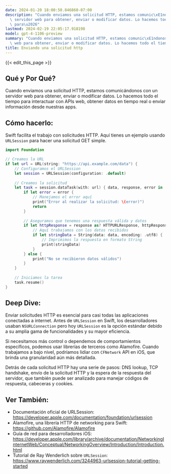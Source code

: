 ```yaml
---
date: 2024-01-20 18:00:50.846860-07:00
description: "Cuando enviamos una solicitud HTTP, estamos comunic\xE1ndonos con un\
  \ servidor web para obtener, enviar o modificar datos. Lo hacemos todo el tiempo\
  \ para\u2026"
lastmod: 2024-02-19 22:05:17.918198
model: gpt-4-1106-preview
summary: "Cuando enviamos una solicitud HTTP, estamos comunic\xE1ndonos con un servidor\
  \ web para obtener, enviar o modificar datos. Lo hacemos todo el tiempo para\u2026"
title: Enviando una solicitud http
---
```


{{< edit_this_page >}}

## Qué y Por Qué?

Cuando enviamos una solicitud HTTP, estamos comunicándonos con un servidor web para obtener, enviar o modificar datos. Lo hacemos todo el tiempo para interactuar con APIs web, obtener datos en tiempo real o enviar información desde nuestras apps.

## Cómo hacerlo:

Swift facilita el trabajo con solicitudes HTTP. Aquí tienes un ejemplo usando `URLSession` para hacer una solicitud GET simple.

```Swift
import Foundation

// Creamos la URL
if let url = URL(string: "https://api.example.com/data") {
    // Configuramos el URLSession
    let session = URLSession(configuration: .default)
    
    // Creamos la solicitud
    let task = session.dataTask(with: url) { data, response, error in
        if let error = error {
            // Manejamos el error aquí
            print("Error al realizar la solicitud: \(error)")
            return
        }
        
        // Aseguramos que tenemos una respuesta válida y datos
        if let httpResponse = response as? HTTPURLResponse, httpResponse.statusCode == 200, let data = data {
            // Aquí trabajamos con los datos recibidos
            if let stringData = String(data: data, encoding: .utf8) {
                // Imprimimos la respuesta en formato String
                print(stringData)
            }
        } else {
            print("No se recibieron datos válidos")
        }
    }
    
    // Iniciamos la tarea
    task.resume()
}
```

## Deep Dive:

Enviar solicitudes HTTP es esencial para casi todas las aplicaciones conectadas a internet. Antes de `URLSession` en Swift, los desarrolladores usaban `NSURLConnection` pero hoy `URLSession` es la opción estándar debido a su amplia gama de funcionalidades y su mayor eficiencia.

Si necesitamos más control o dependemos de comportamientos específicos, podemos usar librerías de terceros como Alamofire. Cuando trabajamos a bajo nivel, podríamos lidiar con `CFNetwork` API en iOS, que brinda una granularidad aún más detallada.

Detrás de cada solicitud HTTP hay una serie de pasos: DNS lookup, TCP handshake, envío de la solicitud HTTP y la espera de la respuesta del servidor, que también puede ser analizado para manejar códigos de respuesta, cabeceras y cookies.

## Ver También:

- Documentación oficial de URLSession: https://developer.apple.com/documentation/foundation/urlsession
- Alamofire, una librería HTTP de networking para Swift: https://github.com/Alamofire/Alamofire
- Guía de red para desarrolladores iOS: https://developer.apple.com/library/archive/documentation/NetworkingInternetWeb/Conceptual/NetworkingOverview/Introduction/Introduction.html
- Tutorial de Ray Wenderlich sobre `URLSession`: https://www.raywenderlich.com/3244963-urlsession-tutorial-getting-started
